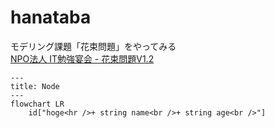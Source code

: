 # hanataba
モデリング課題「花束問題」をやってみる  
[NPO法人 IT勉強宴会 - 花束問題V1.2](https://www.benkyoenkai.org/contents/Bouquet1-2)

```mermaid
---
title: Node
---
flowchart LR
    id["hoge<hr />+ string name<br />+ string age<br />"]
  
```